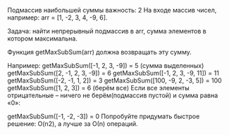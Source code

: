 Подмассив наибольшей суммы
важность: 2
На входе массив чисел, например: arr = [1, -2, 3, 4, -9, 6].

Задача: найти непрерывный подмассив в arr, сумма элементов в котором максимальна.

Функция getMaxSubSum(arr) должна возвращать эту сумму.

Например:
getMaxSubSum([-1, 2, 3, -9]) = 5 (сумма выделенных)
getMaxSubSum([2, -1, 2, 3, -9]) = 6
getMaxSubSum([-1, 2, 3, -9, 11]) = 11
getMaxSubSum([-2, -1, 1, 2]) = 3
getMaxSubSum([100, -9, 2, -3, 5]) = 100
getMaxSubSum([1, 2, 3]) = 6 (берём все)
Если все элементы отрицательные – ничего не берём(подмассив пустой) и сумма равна «0»:

getMaxSubSum([-1, -2, -3]) = 0
Попробуйте придумать быстрое решение: O(n2), а лучше за О(n) операций.